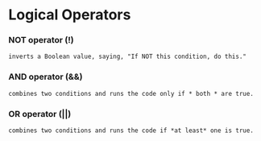 #   Logical Operators

### NOT operator (!)    
```inverts a Boolean value, saying, "If NOT this condition, do this."```
### AND operator (&&)   
```combines two conditions and runs the code only if * both * are true.```
### OR operator (||)    
```combines two conditions and runs the code if *at least* one is true.```




